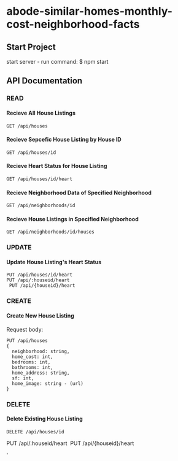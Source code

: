 # abode-similar-homes-monthly-cost-neighborhood-facts

## Start Project

start server - run command: $ npm start

## API Documentation

### READ

#### Recieve All House Listings
```
GET /api/houses
```

#### Recieve Sepcefic House Listing by House ID
```
GET /api/houses/id
```

#### Recieve Heart Status for House Listing
```
GET /api/houses/id/heart
```

#### Recieve Neighborhood Data of Specified Neighborhood
```
GET /api/neighborhoods/id
```

#### Recieve House Listings in Specified Neighborhood
```
GET /api/neighborhoods/id/houses
```


### UPDATE

#### Update House Listing's Heart Status
```
PUT /api/houses/id/heart
PUT /api/:houseid/heart 
 PUT /api/{houseid}/heart
```

### CREATE

#### Create New House Listing

Request body: 
```
PUT /api/houses
{
  neighborhood: string, 
  home_cost: int, 
  bedrooms: int, 
  bathrooms: int, 
  home_address: string, 
  sf: int, 
  home_image: string - (url)
}
```

### DELETE

#### Delete Existing House Listing
```
DELETE /api/houses/id
```

PUT /api/:houseid/heart 
 PUT /api/{houseid}/heart

'

